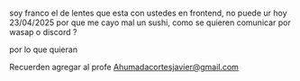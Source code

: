 soy franco el de lentes que esta con ustedes en frontend, no puede ur hoy 23/04/2025 por que me cayo mal un sushi, como se quieren comunicar por wasap o discord ?

por lo que quieran 



Recuerden agregar al profe Ahumadacortesjavier@gmail.com
